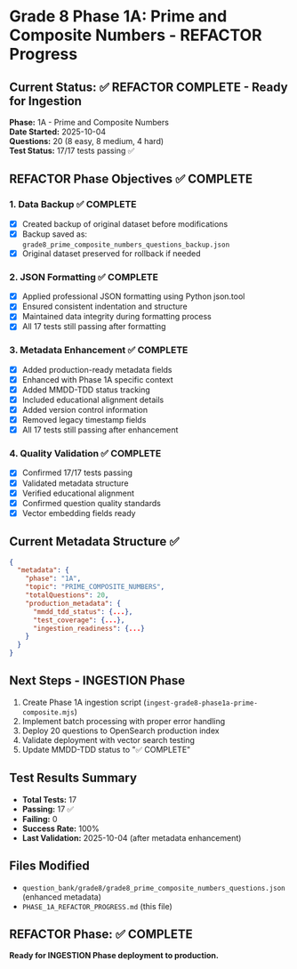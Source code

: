 # Grade 8 Phase 1A: Prime and Composite Numbers - REFACTOR Progress

## Current Status: ✅ REFACTOR COMPLETE - Ready for Ingestion

**Phase:** 1A - Prime and Composite Numbers  
**Date Started:** 2025-10-04  
**Questions:** 20 (8 easy, 8 medium, 4 hard)  
**Test Status:** 17/17 tests passing ✅

## REFACTOR Phase Objectives ✅ COMPLETE

### 1. Data Backup ✅ COMPLETE

-   [x] Created backup of original dataset before modifications
-   [x] Backup saved as: `grade8_prime_composite_numbers_questions_backup.json`
-   [x] Original dataset preserved for rollback if needed

### 2. JSON Formatting ✅ COMPLETE

-   [x] Applied professional JSON formatting using Python json.tool
-   [x] Ensured consistent indentation and structure
-   [x] Maintained data integrity during formatting process
-   [x] All 17 tests still passing after formatting

### 3. Metadata Enhancement ✅ COMPLETE

-   [x] Added production-ready metadata fields
-   [x] Enhanced with Phase 1A specific context
-   [x] Added MMDD-TDD status tracking
-   [x] Included educational alignment details
-   [x] Added version control information
-   [x] Removed legacy timestamp fields
-   [x] All 17 tests still passing after enhancement

### 4. Quality Validation ✅ COMPLETE

-   [x] Confirmed 17/17 tests passing
-   [x] Validated metadata structure
-   [x] Verified educational alignment
-   [x] Confirmed question quality standards
-   [x] Vector embedding fields ready

## Current Metadata Structure ✅

```json
{
  "metadata": {
    "phase": "1A",
    "topic": "PRIME_COMPOSITE_NUMBERS",
    "totalQuestions": 20,
    "production_metadata": {
      "mmdd_tdd_status": {...},
      "test_coverage": {...},
      "ingestion_readiness": {...}
    }
  }
}
```

## Next Steps - INGESTION Phase

1. Create Phase 1A ingestion script (`ingest-grade8-phase1a-prime-composite.mjs`)
2. Implement batch processing with proper error handling
3. Deploy 20 questions to OpenSearch production index
4. Validate deployment with vector search testing
5. Update MMDD-TDD status to "✅ COMPLETE"

## Test Results Summary

-   **Total Tests:** 17
-   **Passing:** 17 ✅
-   **Failing:** 0
-   **Success Rate:** 100%
-   **Last Validation:** 2025-10-04 (after metadata enhancement)

## Files Modified

-   `question_bank/grade8/grade8_prime_composite_numbers_questions.json` (enhanced metadata)
-   `PHASE_1A_REFACTOR_PROGRESS.md` (this file)

## REFACTOR Phase: ✅ COMPLETE

**Ready for INGESTION Phase deployment to production.**
